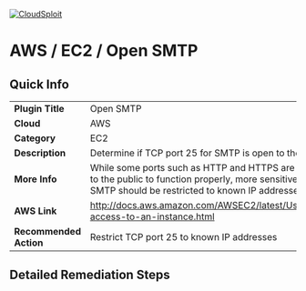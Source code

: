 [![CloudSploit](https://cloudsploit.com/img/logo-big-text-100.png "CloudSploit")](https://cloudsploit.com)

# AWS / EC2 / Open SMTP

## Quick Info

| | |
|-|-|
| **Plugin Title** | Open SMTP |
| **Cloud** | AWS |
| **Category** | EC2 |
| **Description** | Determine if TCP port 25 for SMTP is open to the public |
| **More Info** | While some ports such as HTTP and HTTPS are required to be open to the public to function properly, more sensitive services such as SMTP should be restricted to known IP addresses. |
| **AWS Link** | http://docs.aws.amazon.com/AWSEC2/latest/UserGuide/authorizing-access-to-an-instance.html |
| **Recommended Action** | Restrict TCP port 25 to known IP addresses |

## Detailed Remediation Steps

